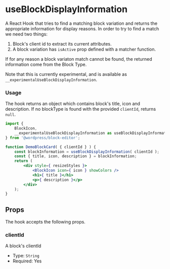 # useBlockDisplayInformation

A React Hook that tries to find a matching block variation and returns the appropriate information for display reasons. In order to try to find a match we need two things:

1. Block's client id to extract its current attributes.
2. A block variation has `isActive` prop defined with a matcher function.

If for any reason a block variaton match cannot be found, the returned information come from the Block Type.

Note that this is currently experimental, and is available as `__experimentalUseBlockDisplayInformation`.

### Usage

The hook returns an object which contains block's title, icon and description. If no blockType is found with the provided `clientId`, returns `null`.

```jsx
import {
	BlockIcon,
	__experimentalUseBlockDisplayInformation as useBlockDisplayInformation,
} from '@wordpress/block-editor';

function DemoBlockCard( { clientId } ) {
	const blockInformation = useBlockDisplayInformation( clientId );
	const { title, icon, description } = blockInformation;
	return (
		<div style={ resizeStyles }>
			<BlockIcon icon={ icon } showColors />
			<h1>{ title }</h1>
			<p>{ description }</p>
		</div>
	);
}
```

## Props

The hook accepts the following props.

### clientId

A block's clientId

-   Type: `String`
-   Required: Yes
